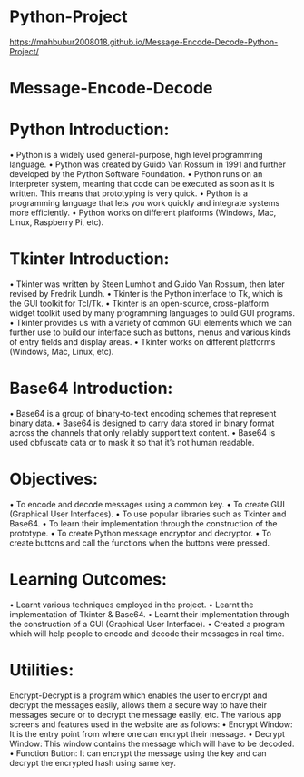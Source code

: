 # Python-Project
https://mahbubur2008018.github.io/Message-Encode-Decode-Python-Project/
# Message-Encode-Decode

# Python Introduction:
•	Python is a widely used general-purpose, high level programming language.
•	Python was created by Guido Van Rossum in 1991 and further developed by the Python Software Foundation.
•	Python runs on an interpreter system, meaning that code can be executed as soon as it is written. This means that prototyping is very quick.
•	Python is a programming language that lets you work quickly and integrate systems more efficiently.
•	Python works on different platforms (Windows, Mac, Linux, Raspberry Pi, etc).

# Tkinter Introduction:
•	Tkinter was written by Steen Lumholt and Guido Van Rossum, then later revised by Fredrik Lundh.
•	Tkinter is the Python interface to Tk, which is the GUI toolkit for Tcl/Tk.
•	Tkinter is an open-source, cross-platform widget toolkit used by many programming languages to build GUI programs.
•	Tkinter provides us with a variety of common GUI elements which we can further use to build our interface such as buttons, menus and various kinds of entry fields and display areas.
•	Tkinter works on different platforms (Windows, Mac, Linux, etc).

# Base64 Introduction:
•	Base64 is a group of binary-to-text encoding schemes that represent binary data.
•	Base64 is designed to carry data stored in binary format across the channels that only reliably support text content.
•	Base64 is used obfuscate data or to mask it so that it’s not human readable.

# Objectives:
•	To encode and decode messages using a common key.
•	To create GUI (Graphical User Interfaces).
•	To use popular libraries such as Tkinter and Base64.
•	To learn their implementation through the construction of the prototype.
•	To create Python message encryptor and decryptor.
•	To create buttons and call the functions when the buttons were pressed.

# Learning Outcomes:
•	Learnt various techniques employed in the project.
•	Learnt the implementation of Tkinter & Base64.
•	Learnt their implementation through the construction of a GUI (Graphical User Interface).
•	Created a program which will help people to encode and decode their messages in real time.

# Utilities:
Encrypt-Decrypt is a program which enables the user to encrypt and decrypt the messages easily, allows them a secure way to have their messages secure or to decrypt the message easily, etc.
The various app screens and features used in the website are as follows:
•	Encrypt Window: It is the entry point from where one can encrypt their message.
•	Decrypt Window: This window contains the message which will have to be decoded.
•	Function Button: It can encrypt the message using the key and can decrypt the encrypted hash using same key.
